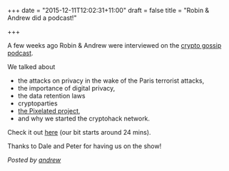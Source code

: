 +++
date = "2015-12-11T12:02:31+11:00"
draft = false
title = "Robin & Andrew did a podcast!"

+++

A few weeks ago Robin & Andrew were interviewed on the [crypto gossip podcast](http://cryptogoss.com/).

We talked about

* the attacks on privacy in the wake of the Paris terrorist attacks,
* the importance of digital privacy,
* the data retention laws
* cryptoparties
* [the Pixelated project](https://pixelated-project.org/),
* and why we started the cryptohack network.

Check it out [here](https://soundcloud.com/cryptogoss/cryptogoss-15-9dec2015) (our bit starts around 24 mins).

Thanks to Dale and Peter for having us on the show!

*Posted by [andrew](https://twitter.com/whereismytaco)*
